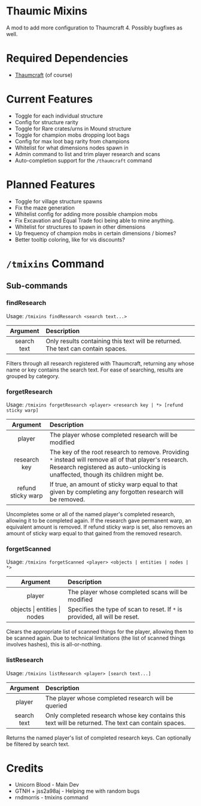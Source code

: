 # Thaumic Mixins

A mod to add more configuration to Thaumcraft 4. Possibly bugfixes as well.

# Required Dependencies

* [Thaumcraft](https://www.curseforge.com/minecraft/mc-mods/thaumcraft/files/2227552) (of course)

# Current Features

* Toggle for each individual structure
* Config for structure rarity
* Toggle for Rare crates/urns in Mound structure
* Toggle for champion mobs dropping loot bags
* Config for max loot bag rarity from champions
* Whitelist for what dimensions nodes spawn in
* Admin command to list and trim player research and scans
* Auto-completion support for the `/thaumcraft` command

# Planned Features

* Toggle for village structure spawns
* Fix the maze generation
* Whitelist config for adding more possible champion mobs
* Fix Excavation and Equal Trade foci being able to mine anything.
* Whitelist for structures to spawn in other dimensions
* Up frequency of champion mobs in certain dimensions / biomes?
* Better tooltip coloring, like for vis discounts?

# `/tmixins` Command

## Sub-commands
### findResearch
Usage: `/tmixins findResearch <search text...>`

| Argument | Description |
|:-:|:-|
| search text | Only results containing this text will be returned. The text can contain spaces. |

Filters through all research registered with Thaumcraft, returning any whose name or key contains the search text. For ease of searching, results are grouped by category.

### forgetResearch
Usage: `/tmixins forgetResearch <player> <research key | *> [refund sticky warp]`

| Argument | Description |
|:-:|:-|
| player | The player whose completed research will be modified |
| research key | The key of the root research to remove. Providing `*` instead will remove all of that player's research. Research registered as auto-unlocking is unaffected, though its children might be. |
| refund sticky warp | If true, an amount of sticky warp equal to that given by completing any forgotten research will be removed. |

Uncompletes some or all of the named player's completed research, allowing it to be completed again. If the research gave permanent warp, an equivalent amount is removed. If refund sticky warp is set, also removes an amount of sticky warp equal to that gained from the removed research.

### forgetScanned
Usage: `/tmixins forgetScanned <player> <objects | entities | nodes | *>`

| Argument | Description |
|:-:|:-|
| player | The player whose completed scans will be modified |
| objects \| entities \| nodes | Specifies the type of scan to reset. If `*` is provided, all will be reset. |

Clears the appropriate list of scanned things for the player, allowing them to be scanned again. Due to technical limitations (the list of scanned things involves hashes), this is all-or-nothing.

### listResearch
Usage: `/tmixins listResearch <player> [search text...]`

| Argument | Description |
|:-:|:-|
| player | The player whose completed research will be queried |
| search text | Only completed research whose key contains this text will be returned. The text can contain spaces. |

Returns the named player's list of completed research keys. Can optionally be filtered by search text.

# Credits

* Unicorn Blood - Main Dev
* GTNH + jss2a98aj - Helping me with random bugs
* rndmorris - tmixins command
